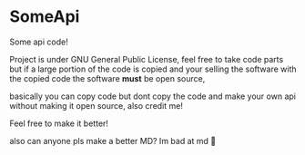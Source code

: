 # SomeApi
Some api code!

Project is under GNU General Public License, feel free to take code parts but if a large portion of the code is copied and your selling the software with the copied code the software **must** be open source,

basically you can copy code but dont copy the code and make your own api without making it open source, also credit me!

Feel free to make it better!


also can anyone pls make a better MD? Im bad at md 🙂
